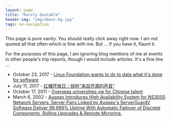 ```yaml
---
layout: page
title: "Rarely Quotable"
header-img: "img/about-bg.jpg"
tags: no-navigation
---
```


This page is pure vanity.  You should really click away right now.  I am not quoted all that often which is fine with me.  But ... if you have it, flaunt it.

For the purposes of this page, I am ignoring blog mentions of me at events in other people's trip reports, though I would include articles.  It's a fine line ...

* October 23, 2017 - [Linux Foundation wants to do to data what it's done for software](https://www.theregister.co.uk/2017/10/23/linux_foundation_community_data_license_agreement/)
* July 11, 2017 - [红帽开放日：倾听“来自开源的声音”](http://news.watchstor.com/news-161977.htm)
* October 17, 2011 - [Overseas universities vie for Chinese talent](https://cpcchina.chinadaily.com.cn/news/2011-10/17/content_13942529.htm)
* March 6, 2002 - [Auspex Introduces High Availability System for NS3000 Network Servers; Server Pairs Linked by Auspex's ServerGuardV Software Deliver 99.999% Uptime With Automatic Failover of Discrete Components, Rolling Upgrades & Remote Mirroring.](https://www.thefreelibrary.com/Auspex+Introduces+High+Availability+System+for+NS3000+Network...-a083509517)
